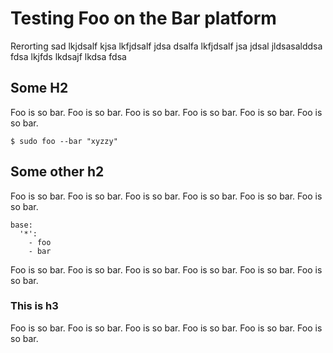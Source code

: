 # Testing Foo on the Bar platform

Rerorting sad lkjdsalf kjsa lkfjdsalf jdsa 
dsalfa lkfjdsalf jsa jdsal jldsasalddsa fdsa
lkjfds lkdsajf lkdsa fdsa 

## Some H2

Foo is so bar. Foo is so bar. Foo is so bar. 
Foo is so bar. Foo is so bar. Foo is so bar. 

	$ sudo foo --bar "xyzzy"

## Some other h2

Foo is so bar. Foo is so bar. Foo is so bar. 
Foo is so bar. Foo is so bar. Foo is so bar. 

	base:
	  '*':
	    - foo
	    - bar

Foo is so bar. Foo is so bar. Foo is so bar. 
Foo is so bar. Foo is so bar. Foo is so bar. 

### This is h3

Foo is so bar. Foo is so bar. Foo is so bar. 
Foo is so bar. Foo is so bar. Foo is so bar. 

